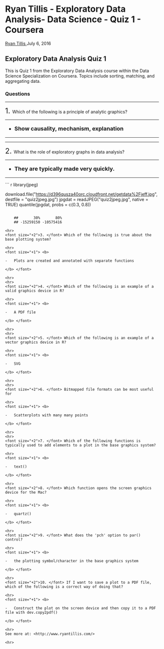 Ryan Tillis - Exploratory Data Analysis- Data Science - Quiz 1 - Coursera
================
<a href="http://www.ryantillis.com"> Ryan Tillis </a>
July 6, 2016

Exploratory Data Analysis Quiz 1
--------------------------------

This is Quiz 1 from the Exploratory Data Analysis course within the Data Science Specialization on Coursera. Topics include sorting, matching, and aggregating data.

### Questions

<hr>
<font size="+2">1. </font> Which of the following is a principle of analytic graphics?

<hr>
<font size="+1"> <b>

-   Show causality, mechanism, explanation

</b> </font>

<hr>
<hr>
<font size="+2">2. </font> What is the role of exploratory graphs in data analysis?

<hr>
<font size="+1"> <b>

-   They are typically made very quickly.

</b> </font>

<hr>
``` r
library(jpeg)

download.file("https://d396qusza40orc.cloudfront.net/getdata%2Fjeff.jpg", destfile = "quiz2jpeg.jpg")
jpgdat = readJPEG("quiz2jpeg.jpg", native = TRUE)
quantile(jpgdat, probs = c(0.3, 0.8))
```

    ##       30%       80% 
    ## -15259150 -10575416

<hr>
<font size="+2">3. </font> Which of the following is true about the base plotting system?

<hr>
<font size="+1"> <b>

-   Plots are created and annotated with separate functions

</b> </font>

<hr>
<hr>
<font size="+2">4. </font> Which of the following is an example of a valid graphics device in R?

<hr>
<font size="+1"> <b>

-   A PDF file

</b> </font>

<hr>
<hr>
<font size="+2">5. </font> Which of the following is an example of a vector graphics device in R?

<hr>
<font size="+1"> <b>

-   SVG

</b> </font>

<hr>
<hr>
<font size="+2">6. </font> Bitmapped file formats can be most useful for

<hr>
<font size="+1"> <b>

-   Scatterplots with many many points

</b> </font>

<hr>
<hr>
<font size="+2">7. </font> Which of the following functions is typically used to add elements to a plot in the base graphics system?

<hr>
<font size="+1"> <b>

-   text()

</b> </font>

<hr>
<font size="+2">8. </font> Which function opens the screen graphics device for the Mac?

<hr>
<font size="+1"> <b>

-   quartz()

</b> </font>

<hr>
<font size="+2">9. </font> What does the 'pch' option to par() control?

<hr>
<font size="+1"> <b>

-   the plotting symbol/character in the base graphics system

</b> </font>

<hr>
<font size="+2">10. </font> If I want to save a plot to a PDF file, which of the following is a correct way of doing that?

<hr>
<font size="+1"> <b>

-   Construct the plot on the screen device and then copy it to a PDF file with dev.copy2pdf()

</b> </font>

<hr>
See more at: <http://www.ryantillis.com/>

<hr>
